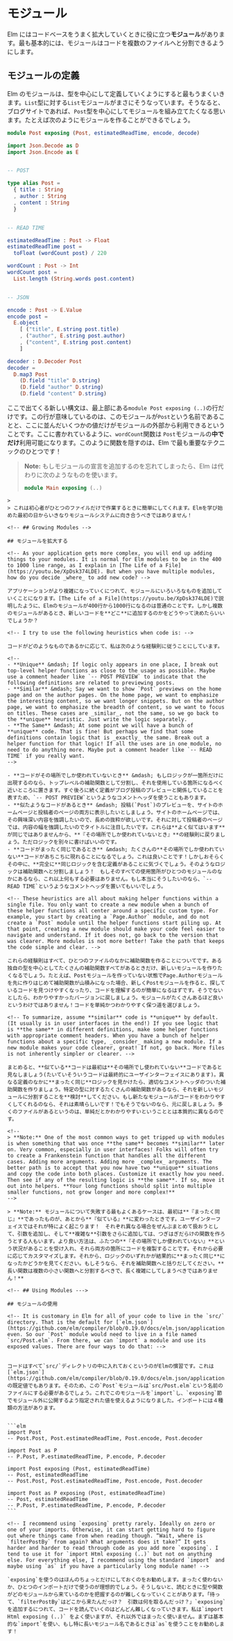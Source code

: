 <!-- # Modules -->

# モジュール

<!-- Elm has **modules** to help you grow your codebase in a nice way. On the most basic level, modules let you break your code into multiple files. -->

Elm にはコードベースをうまく拡大していくときに役に立つ**モジュール**があります。最も基本的には、モジュールはコードを複数のファイルへと分割できるようにします。

<!-- ## Defining Modules -->

## モジュールの定義

<!-- Elm modules work best when you define them around a central type. Like how the `List` module is all about the `List` type. So say we want to build a module around a `Post` type for a blogging website. We can create something like this: -->

Elm のモジュールは、型を中心にして定義していくようにすると最もうまくいきます。`List`型に対する`List`モジュールがまさにそうなっています。そうなると、ブログサイトであれば、`Post`型を中心にしてモジュールを組み立てたくなる思います。たとえば次のようにモジュールを作ることができるでしょう。

```elm
module Post exposing (Post, estimatedReadTime, encode, decode)

import Json.Decode as D
import Json.Encode as E


-- POST

type alias Post =
  { title : String
  , author : String
  , content : String
  }


-- READ TIME

estimatedReadTime : Post -> Float
estimatedReadTime post =
  toFloat (wordCount post) / 220

wordCount : Post -> Int
wordCount post =
  List.length (String.words post.content)


-- JSON

encode : Post -> E.Value
encode post =
  E.object
    [ ("title", E.string post.title)
    , ("author", E.string post.author)
    , ("content", E.string post.content)
    ]

decoder : D.Decoder Post
decoder =
  D.map3 Post
    (D.field "title" D.string)
    (D.field "author" D.string)
    (D.field "content" D.string)
```

<!-- The only new syntax here is that `module Post exposing (..)` line at the very top. That means the module is known as `Post` and only certain values are available to outsiders. As written, the `wordCount` function is only available _within_ the `Post` module. Hiding functions like this is one of the most important techniques in Elm! -->

ここで出てくる新しい構文は、最上部にある`module Post exposing (..)`の行だけです。この行が意味しているのは、このモジュールが`Post`という名前であることと、ここに並んだいくつかの値だけがモジュールの外部から利用できるということです。ここに書かれているように、`wordCount`関数は `Post`モジュールの**中でだけ**利用可能になります。このように関数を隠すのは、Elm で最も重要なテクニックのひとつです！

<!--
> **Note:** If you forget to add a module declaration, Elm will use this one instead:
>
>```elm
module Main exposing (..)
```
>
> This makes things easier for beginners working in just one file. They should not be confronted with the module system on their first day!
-->

> **Note:** もしモジュールの宣言を追加するのを忘れてしまったら、Elm は代わりに次のようなものを使います。
>
> ```elm
> module Main exposing (..)
> ```

````
>
> これは初心者がひとつのファイルだけで作業するときに簡単にしてくれます。Elmを学び始めた最初の日からいきなりモジュールシステムに向き合うべきではありません！

<!-- ## Growing Modules -->

## モジュールを拡大する

<!-- As your application gets more complex, you will end up adding things to your modules. It is normal for Elm modules to be in the 400 to 1000 line range, as I explain in [The Life of a File](https://youtu.be/XpDsk374LDE). But when you have multiple modules, how do you decide _where_ to add new code? -->

アプリケーションがより複雑になっていくにつれて、モジュールにいろいろなものを追加していくことになります。[The Life of a File](https://youtu.be/XpDsk374LDE)で説明したように、Elmのモジュールが400行から1000行になるのは普通のことです。しかし複数のモジュールがあるとき、新しいコードを**どこ**に追加するのかをどうやって決めたらいいでしょうか？

<!-- I try to use the following heuristics when code is: -->

コードがどのようなものであるかに応じて、私は次のような経験則に従うことにしています。

<!--
- **Unique** &mdash; If logic only appears in one place, I break out top-level helper functions as close to the usage as possible. Maybe use a comment header like `-- POST PREVIEW` to indicate that the following definitions are related to previewing posts.
- **Similar** &mdash; Say we want to show `Post` previews on the home page and on the author pages. On the home page, we want to emphasize the interesting content, so we want longer snippets. But on the author page, we want to emphasize the breadth of content, so we want to focus on titles. These cases are _similar_, not the same, so we go back to the **unique** heuristic. Just write the logic separately.
- **The Same** &mdash; At some point we will have a bunch of **unique** code. That is fine! But perhaps we find that some definitions contain logic that is _exactly_ the same. Break out a helper function for that logic! If all the uses are in one module, no need to do anything more. Maybe put a comment header like `-- READ TIME` if you really want.
-->

- **コードがその場所でしか使われていないとき** &mdash; もしロジックが一箇所だけに出現するのなら、トップレベルの補助関数として分割し、それを使用している箇所になるべく近いところに置きます。すぐ後ろに続く定義がブログ投稿のプレビューと関係していることを表すため、`-- POST PREVIEW`というようなコメントヘッダを使うこともあります。
- **似たようなコードがあるとき** &mdash; 投稿(`Post`)のプレビューを、サイトのホームページと投稿者のページの両方に表示したいとしましょう。サイトのホームページでは、その興味深い内容を強調したいので、長めの抜粋が欲しいです。それに対して投稿者のページでは、内容の幅を強調したいのでタイトルに注目したいです。これらは**よく似てはいます**が同じではありませんから、**『その場所でしか使われていないとき』**の経験則に戻りましょう。ただロジックを別々に書けばいいのです。
- **コードがまったく同じであるとき** &mdash; たくさんの**その場所でしか使われていない**コードがあちこちに現れることになるでしょう。これは良いことです！しかしおそらくその中に、**完全に**同じロジックを含む定義があることに気づくでしょう。そのようなロジックは補助関数へと分割しましょう！　もしそのすべての使用箇所がひとつのモジュールのなかにあるなら、これ以上何もする必要はありません。もし本当にそうしたいのなら、`-- READ TIME`というようなコメントヘッダを置いてもいいでしょう。

<!-- These heuristics are all about making helper functions within a single file. You only want to create a new module when a bunch of these helper functions all center around a specific custom type. For example, you start by creating a `Page.Author` module, and do not create a `Post` module until the helper functions start piling up. At that point, creating a new module should make your code feel easier to navigate and understand. If it does not, go back to the version that was clearer. More modules is not more better! Take the path that keeps the code simple and clear. -->

これらの経験則はすべて、ひとつのファイルのなかに補助関数を作ることについてです。ある独自の型を中心としてたくさんの補助関数すべてがあるときだけ、新しいモジュールを作りたくなるでしょう。たとえば、Postモジュールを作っていない状態でPage.Authorモジュールを先に作りはじめて補助関数が山積みになった場合、新しくPostモジュールを作ると、探しているコードを見つけやすくなったり、コードを理解するのが簡単になるはずです。そうでないとしたら、わかりやすかったバージョンに戻しましょう。モジュールがたくさんあるほど良いというわけではありません！コードを単純かつわかりやすく保つ道を選びましょう。

<!-- To summarize, assume **similar** code is **unique** by default. (It usually is in user interfaces in the end!) If you see logic that is **the same** in different definitions, make some helper functions with appropriate comment headers. When you have a bunch of helper functions about a specific type, _consider_ making a new module. If a new module makes your code clearer, great! If not, go back. More files is not inherently simpler or clearer. -->

まとめると、**似ている**コードは最初は**その場所でし使われていない**コードであると見なしましょう(たいていそういうコードは最終的にユーザインターフェイスにあります)。異なる定義のなかに**まったく同じ**ロジックを見かけたら、適切なコメントヘッダのついた補助関数を作りましょう。特定の型に対するたくさんの補助関数があるなら、それを新しいモジュールに分割することを**検討**してください。もし新たなモジュールがコードをわかりやすくしてくれるのなら、それは素晴らしいです！でもそうでないのなら、元に戻しましょう。多くのファイルがあるというのは、単純だとかわかりやすいということとは本質的に異なるのです。

<!--
> **Note:** One of the most common ways to get tripped up with modules is when something that was once **the same** becomes **similar** later on. Very common, especially in user interfaces! Folks will often try to create a Frankenstein function that handles all the different cases. Adding more arguments. Adding more _complex_ arguments. The better path is to accept that you now have two **unique** situations and copy the code into both places. Customize it exactly how you need. Then see if any of the resulting logic is **the same**. If so, move it out into helpers. **Your long functions should split into multiple smaller functions, not grow longer and more complex!**
-->

> **Note:** モジュールについて失敗する最もよくあるケースは、最初は**『まったく同じ』**であったものが、あとから**『似ている』**に変わったときです。ユーザインターフェイスではそれが特によく起こります！　それぞれ異なる場合をぜんぶまとめて扱おうとして、引数を追加し、そして**複雑な**引数をさらに追加しては、つぎはぎだらけの関数を作ろうとする人もいます。より良い方法は、ふたつの**『その場所でしか使われていない』**という状況があることを受け入れ、それら両方の箇所にコードを複製することです。それから必要に応じてカスタマイズします。それから、ロジックのいずれかが結果的に**まったく同じ**になったかどうかを見てください。もしそうなら、それを補助関数へと括りだしてください。**長い関数は複数の小さい関数へと分割するべきで、長く複雑にしてしまうべきではありません！**

<!-- ## Using Modules --->

## モジュールの使用

<!-- It is customary in Elm for all of your code to live in the `src/` directory. That is the default for [`elm.json`](https://github.com/elm/compiler/blob/0.19.0/docs/elm.json/application.md) even. So our `Post` module would need to live in a file named `src/Post.elm`. From there, we can `import` a module and use its exposed values. There are four ways to do that: -->


コードはすべて`src/`ディレクトリの中に入れておくというのがElmの慣習です。これは[`elm.json`](https://github.com/elm/compiler/blob/0.19.0/docs/elm.json/application.md)の既定値でもあります。そのため、この`Post`モジュールは`src/Post.elm`という名前のファイルにする必要があるでしょう。これでこのモジュールを`import`し、`exposing`節でモジュール外に公開するよう指定された値を使えるようになりました。インポートには４種類の方法があります。


```elm
import Post
-- Post.Post, Post.estimatedReadTime, Post.encode, Post.decoder

import Post as P
-- P.Post, P.estimatedReadTime, P.encode, P.decoder

import Post exposing (Post, estimatedReadTime)
-- Post, estimatedReadTime
-- Post.Post, Post.estimatedReadTime, Post.encode, Post.decoder

import Post as P exposing (Post, estimatedReadTime)
-- Post, estimatedReadTime
-- P.Post, P.estimatedReadTime, P.encode, P.decoder
```

<!-- I recommend using `exposing` pretty rarely. Ideally on zero or one of your imports. Otherwise, it can start getting hard to figure out where things came from when reading though. “Wait, where is `filterPostBy` from again? What arguments does it take?” It gets harder and harder to read through code as you add more `exposing`. I tend to use it for `import Html exposing (..)` but not on anything else. For everything else, I recommend using the standard `import` and maybe using `as` if you have a particularly long module name! -->

`exposing`を使うのはほんのちょっとだけにしておくのをお勧めします。まったく使わないか、ひとつのインポートだけで使うのが理想的でしょう。そうしないと、読むときに型や関数がどのモジュールから来ているのかを把握するのが難しくなっていくことがあります。「待って、`filterPostBy`はどこから来たんだっけ？　引数は何を取るんだっけ？」`exposing`を追加するにつれて、コードを読んでいくのはどんどん難しくなっていきます。私は`import Html exposing (..)` をよく使いますが、それ以外ではまったく使いません。まずは基本的な`import`を使い、もし特に長いモジュール名であるときは`as`を使うことをお勧めします！
